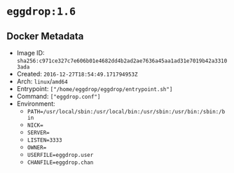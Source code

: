 # `eggdrop:1.6`

## Docker Metadata

- Image ID: `sha256:c971ce327c7e606b01e4682dd4b2ad2ae7636a45aa1ad31e7019b42a33103ada`
- Created: `2016-12-27T18:54:49.171794953Z`
- Arch: `linux`/`amd64`
- Entrypoint: `["/home/eggdrop/eggdrop/entrypoint.sh"]`
- Command: `["eggdrop.conf"]`
- Environment:
  - `PATH=/usr/local/sbin:/usr/local/bin:/usr/sbin:/usr/bin:/sbin:/bin`
  - `NICK=`
  - `SERVER=`
  - `LISTEN=3333`
  - `OWNER=`
  - `USERFILE=eggdrop.user`
  - `CHANFILE=eggdrop.chan`
